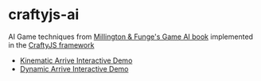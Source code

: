 craftyjs-ai
===========

AI Game techniques from [Millington &amp; Funge's Game AI book](http://ai4g.com/) implemented in the [CraftyJS framework](http://craftyjs.com/)

* [Kinematic Arrive Interactive Demo](http://tansaku.github.com/craftyjs-ai/Movement/historyKinematic.html)
* [Dynamic Arrive Interactive Demo](http://tansaku.github.com/craftyjs-ai/Movement/historyDynamic.html)
